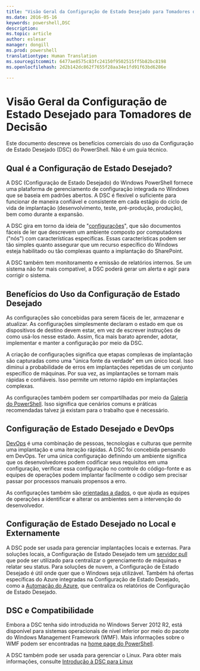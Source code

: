 ```yaml
---
title: "Visão Geral da Configuração de Estado Desejado para Tomadores de Decisão"
ms.date: 2016-05-16
keywords: powershell,DSC
description: 
ms.topic: article
author: eslesar
manager: dongill
ms.prod: powershell
translationtype: Human Translation
ms.sourcegitcommit: 6477ae8575c83fc24150f9502515ff5b82bc8198
ms.openlocfilehash: 2d2b142dc862f7655f28aa34e1fd91f63bd6286e

---
```


# Visão Geral da Configuração de Estado Desejado para Tomadores de Decisão #

Este documento descreve os benefícios comerciais do uso da Configuração de Estado Desejado (DSC) do PowerShell. Não é um guia técnico.

## Qual é a Configuração de Estado Desejado? ##

A DSC (Configuração de Estado Desejado) do Windows PowerShell fornece uma plataforma de gerenciamento de configuração integrada no Windows que se baseia em padrões abertos. A DSC é flexível o suficiente para funcionar de maneira confiável e consistente em cada estágio do ciclo de vida de implantação (desenvolvimento, teste, pré-produção, produção), bem como durante a expansão. 

A DSC gira em torno da ideia de "[configurações](https://msdn.microsoft.com/en-us/powershell/dsc/configurations)", que são documentos fáceis de ler que descrevem um ambiente composto por computadores ("nós") com características específicas. Essas características podem ser tão simples quanto assegurar que um recurso específico do Windows esteja habilitado ou tão complexas quanto a implantação do SharePoint. 

A DSC também tem monitoramento e emissão de relatórios internos. Se um sistema não for mais compatível, a DSC poderá gerar um alerta e agir para corrigir o sistema. 

## Benefícios do Uso da Configuração de Estado Desejado ##

As configurações são concebidas para serem fáceis de ler, armazenar e atualizar. As configurações simplesmente declaram o estado em que os dispositivos de destino devem estar, em vez de escrever instruções de como usá-los nesse estado. Assim, fica mais barato aprender, adotar, implementar e manter a configuração por meio da DSC. 

A criação de configurações significa que etapas complexas de implantação são capturadas como uma "única fonte da verdade" em um único local. Isso diminui a probabilidade de erros em implantações repetidas de um conjunto específico de máquinas. Por sua vez, as implantações se tornam mais rápidas e confiáveis. Isso permite um retorno rápido em implantações complexas.

As configurações também podem ser compartilhadas por meio da [Galeria do PowerShell](https://powershellgallery.com). Isso significa que cenários comuns e práticas recomendadas talvez já existam para o trabalho que é necessário.


## Configuração de Estado Desejado e DevOps ##

[DevOps](http://blogs.technet.com/b/ashleymcglone/archive/2015/11/20/devops-for-n00bs-ie-windows-people.aspx) é uma combinação de pessoas, tecnologias e culturas que permite uma implantação e uma iteração rápidas. A DSC foi concebida pensando em DevOps. Ter uma única configuração definindo um ambiente significa que os desenvolvedores podem codificar seus requisitos em uma configuração, verificar essa configuração no controle do código-fonte e as equipes de operações podem implantar facilmente o código sem precisar passar por processos manuais propensos a erro. 

As configurações também são [orientadas a dados](https://msdn.microsoft.com/en-us/powershell/dsc/configdata), o que ajuda as equipes de operações a identificar e alterar os ambientes sem a intervenção do desenvolvedor. 

## Configuração de Estado Desejado no Local e Externamente ##

A DSC pode ser usada para gerenciar implantações locais e externas. Para soluções locais, a Configuração de Estado Desejado tem um [servidor pull](https://msdn.microsoft.com/en-us/powershell/dsc/pullserver) que pode ser utilizado para centralizar o gerenciamento de máquinas e relatar seu status. Para soluções de nuvem, a Configuração de Estado Desejado é útil onde quer que o Windows seja utilizável. Também há ofertas específicas do Azure integradas na Configuração de Estado Desejado, como a [Automação do Azure](https://azure.microsoft.com/en-us/documentation/services/automation/), que centraliza os relatórios de Configuração de Estado Desejado. 

## DSC e Compatibilidade ##

Embora a DSC tenha sido introduzida no Windows Server 2012 R2, está disponível para sistemas operacionais de nível inferior por meio do pacote do Windows Management Framework (WMF). Mais informações sobre o WMF podem ser encontradas na [home page do PowerShell](https://msdn.microsoft.com/en-us/powershell/). 

A DSC também pode ser usada para gerenciar o Linux. Para obter mais informações, consulte [Introdução à DSC para Linux](https://msdn.microsoft.com/en-us/powershell/dsc/lnxgettingstarted)




<!--HONumber=Jun16_HO4-->


